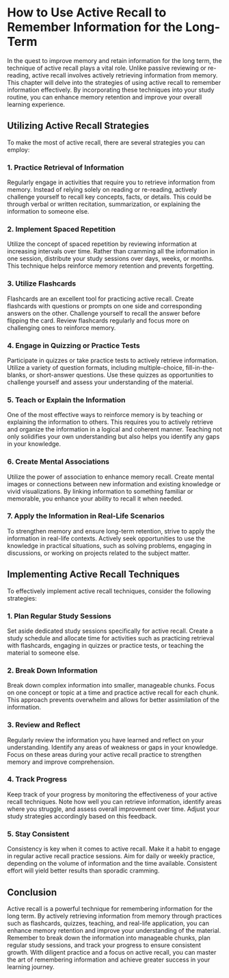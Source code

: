 # How to Use Active Recall to Remember Information for the Long-Term

In the quest to improve memory and retain information for the long term, the technique of active recall plays a vital role. Unlike passive reviewing or re-reading, active recall involves actively retrieving information from memory. This chapter will delve into the strategies of using active recall to remember information effectively. By incorporating these techniques into your study routine, you can enhance memory retention and improve your overall learning experience.

## Utilizing Active Recall Strategies

To make the most of active recall, there are several strategies you can employ:

### 1\. Practice Retrieval of Information

Regularly engage in activities that require you to retrieve information from memory. Instead of relying solely on reading or re-reading, actively challenge yourself to recall key concepts, facts, or details. This could be through verbal or written recitation, summarization, or explaining the information to someone else.

### 2\. Implement Spaced Repetition

Utilize the concept of spaced repetition by reviewing information at increasing intervals over time. Rather than cramming all the information in one session, distribute your study sessions over days, weeks, or months. This technique helps reinforce memory retention and prevents forgetting.

### 3\. Utilize Flashcards

Flashcards are an excellent tool for practicing active recall. Create flashcards with questions or prompts on one side and corresponding answers on the other. Challenge yourself to recall the answer before flipping the card. Review flashcards regularly and focus more on challenging ones to reinforce memory.

### 4\. Engage in Quizzing or Practice Tests

Participate in quizzes or take practice tests to actively retrieve information. Utilize a variety of question formats, including multiple-choice, fill-in-the-blanks, or short-answer questions. Use these quizzes as opportunities to challenge yourself and assess your understanding of the material.

### 5\. Teach or Explain the Information

One of the most effective ways to reinforce memory is by teaching or explaining the information to others. This requires you to actively retrieve and organize the information in a logical and coherent manner. Teaching not only solidifies your own understanding but also helps you identify any gaps in your knowledge.

### 6\. Create Mental Associations

Utilize the power of association to enhance memory recall. Create mental images or connections between new information and existing knowledge or vivid visualizations. By linking information to something familiar or memorable, you enhance your ability to recall it when needed.

### 7\. Apply the Information in Real-Life Scenarios

To strengthen memory and ensure long-term retention, strive to apply the information in real-life contexts. Actively seek opportunities to use the knowledge in practical situations, such as solving problems, engaging in discussions, or working on projects related to the subject matter.

## Implementing Active Recall Techniques

To effectively implement active recall techniques, consider the following strategies:

### 1\. Plan Regular Study Sessions

Set aside dedicated study sessions specifically for active recall. Create a study schedule and allocate time for activities such as practicing retrieval with flashcards, engaging in quizzes or practice tests, or teaching the material to someone else.

### 2\. Break Down Information

Break down complex information into smaller, manageable chunks. Focus on one concept or topic at a time and practice active recall for each chunk. This approach prevents overwhelm and allows for better assimilation of the information.

### 3\. Review and Reflect

Regularly review the information you have learned and reflect on your understanding. Identify any areas of weakness or gaps in your knowledge. Focus on these areas during your active recall practice to strengthen memory and improve comprehension.

### 4\. Track Progress

Keep track of your progress by monitoring the effectiveness of your active recall techniques. Note how well you can retrieve information, identify areas where you struggle, and assess overall improvement over time. Adjust your study strategies accordingly based on this feedback.

### 5\. Stay Consistent

Consistency is key when it comes to active recall. Make it a habit to engage in regular active recall practice sessions. Aim for daily or weekly practice, depending on the volume of information and the time available. Consistent effort will yield better results than sporadic cramming.

## Conclusion

Active recall is a powerful technique for remembering information for the long term. By actively retrieving information from memory through practices such as flashcards, quizzes, teaching, and real-life application, you can enhance memory retention and improve your understanding of the material. Remember to break down the information into manageable chunks, plan regular study sessions, and track your progress to ensure consistent growth. With diligent practice and a focus on active recall, you can master the art of remembering information and achieve greater success in your learning journey.
